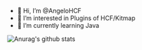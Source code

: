 - 👋 Hi, I’m @AngeloHCF
- 👀 I’m interested in Plugins of HCF/Kitmap
- 🌱 I’m currently learning Java

![Anurag's github stats](https://github-readme-stats.vercel.app/api?username=AngeloHCF&show_icons=true&theme=dracula)
